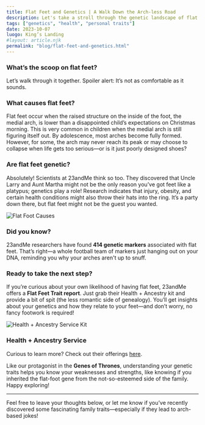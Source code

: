 ```yaml
---
title: Flat Feet and Genetics | A Walk Down the Arch-less Road  
description: Let's take a stroll through the genetic landscape of flat feet.  
tags: ["genetics", "health", "personal traits"]  
date: 2023-10-07  
luogo: King’s Landing  
#layout: article.njk  
permalink: "blog/flat-feet-and-genetics.html"  
---
```


### What’s the scoop on flat feet? 

Let’s walk through it together. Spoiler alert: It’s not as comfortable as it sounds.

### What causes flat feet?

Flat feet occur when the raised structure on the inside of the foot, the medial arch, is lower than a disappointed child’s expectations on Christmas morning. This is very common in children when the medial arch is still figuring itself out. By adolescence, most arches become fully formed. However, for some, the arch may never reach its peak or may choose to collapse when life gets too serious—or is it just poorly designed shoes?

### Are flat feet genetic?

Absolutely! Scientists at 23andMe think so too. They discovered that Uncle Larry and Aunt Martha might not be the only reason you’ve got feet like a platypus; genetics play a role! Research indicates that injury, obesity, and certain health conditions might also throw their hats into the ring. It’s a party down there, but flat feet might not be the guest you wanted.

![Flat Foot Causes](https://you.23andme.com/static/img/reports/mini/flat_feet/story_factors.svg)

### Did you know?

23andMe researchers have found **414 genetic markers** associated with flat feet. That’s right—a whole football team of markers just hanging out on your DNA, reminding you why your arches aren't up to snuff.

### Ready to take the next step?

If you’re curious about your own likelihood of having flat feet, 23andMe offers a **Flat Feet Trait report**. Just grab their Health + Ancestry kit and provide a bit of spit (the less romantic side of genealogy). You’ll get insights about your genetics and how they relate to your feet—and don’t worry, no fancy footwork is required!

![Health + Ancestry Service Kit](https://pub-prd-seohub-us-west-2.s3.us-west-2.amazonaws.com/wp-content/uploads/sites/2/2022/03/HA-Kit-Image-1.png)

### Health + Ancestry Service

Curious to learn more? Check out their offerings [here](https://www.23andme.com/dna-health-ancestry/). 

Like our protagonist in the **Genes of Thrones**, understanding your genetic traits helps you know your weaknesses and strengths, like knowing if you inherited the flat-foot gene from the not-so-esteemed side of the family. Happy exploring!

---  
Feel free to leave your thoughts below, or let me know if you’ve recently discovered some fascinating family traits—especially if they lead to arch-based jokes!